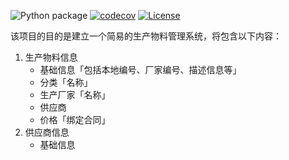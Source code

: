 
![Python package](https://github.com/keinYe/erp-server/workflows/Python%20package/badge.svg)
[![codecov](https://codecov.io/gh/keinYe/erp-server/branch/master/graph/badge.svg)](https://codecov.io/gh/keinYe/erp-server)
[![License](https://img.shields.io/badge/license-BSD-blue.svg)](https://codecov.io/gh/keinYe/erp-server)


该项目的目的是建立一个简易的生产物料管理系统，将包含以下内容：
1. 生产物料信息
   * 基础信息「包括本地编号、厂家编号、描述信息等」
   * 分类「名称」
   * 生产厂家「名称」
   * 供应商
   * 价格「绑定合同」
2. 供应商信息
   * 基础信息